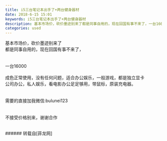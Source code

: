 ```yaml
---
title: i5三台笔记本出手了+两台健身器材
date: 2018-6-15 15:01
keywords: i5三台笔记本出手了+两台健身器材
description: 基本市场价，砍价墨迹别来了都是同事自用的，现在回国有事不来了，一台16000成色正常使用，没有任何问题，适合办公娱乐，一般游戏，都是独立显卡公司办公，私人娱乐，看电影办公足足够用，带鼠标，原装充电器。需要的直接加我微信:bulunei123不接受价格别来，谢谢合作
categories: used
---
```

<td class="t_f" id="postmessage_1422936">

基本市场价，砍价墨迹别来了<br/>
都是同事自用的，现在回国有事不来了，<br/>
<br/>
<br/>
一台16000<br/>
<br/>
成色正常使用，没有任何问题，适合办公娱乐，一般游戏，都是独立显卡<br/>
公司办公，私人娱乐，看电影办公足足够用，带鼠标，原装充电器。<br/>
<br/>
<br/>
<img alt="" border="0" class="zoom" data-cf-modified-6b9dc6a070532bc3c21b1dba-="" file="http://www.flw.ph//mobcent//app/data/phiz/default/07.png" id="aimg_K94yA" lazyloadthumb="1" onclick="" onmouseover="" src="http://www.flw.ph//mobcent//app/data/phiz/default/07.png"/>需要的直接加我微信:bulunei123<br/>
<br/>
<br/>
不接受价格别来，谢谢合作<br/>
<br/>
<img alt="" border="0" class="zoom" data-cf-modified-6b9dc6a070532bc3c21b1dba-="" file="http://www.flw.ph/data/appbyme/upload/image/201806/15/8ltE2aGL20TU.jpg" id="aimg_a2XdF" lazyloadthumb="1" onclick="" onmouseover="" src="http://www.flw.ph/data/appbyme/upload/image/201806/15/8ltE2aGL20TU.jpg"/><br/>
<img alt="" border="0" class="zoom" data-cf-modified-6b9dc6a070532bc3c21b1dba-="" file="http://www.flw.ph/data/appbyme/upload/image/201806/15/RJDPLZ9aRERP.jpg" id="aimg_TB0KS" lazyloadthumb="1" onclick="" onmouseover="" src="http://www.flw.ph/data/appbyme/upload/image/201806/15/RJDPLZ9aRERP.jpg"/><br/>
<img alt="" border="0" class="zoom" data-cf-modified-6b9dc6a070532bc3c21b1dba-="" file="http://www.flw.ph/data/appbyme/upload/image/201806/15/1MZFb3LYvFQc.jpg" id="aimg_Rl9aX" lazyloadthumb="1" onclick="" onmouseover="" src="http://www.flw.ph/data/appbyme/upload/image/201806/15/1MZFb3LYvFQc.jpg"/><br/>
<img alt="" border="0" class="zoom" data-cf-modified-6b9dc6a070532bc3c21b1dba-="" file="http://www.flw.ph/data/appbyme/upload/image/201806/15/z6cOfoPLOjZI.jpg" id="aimg_Qv97D" lazyloadthumb="1" onclick="" onmouseover="" src="http://www.flw.ph/data/appbyme/upload/image/201806/15/z6cOfoPLOjZI.jpg"/><br/>
<img alt="" border="0" class="zoom" data-cf-modified-6b9dc6a070532bc3c21b1dba-="" file="http://www.flw.ph/data/appbyme/upload/image/201806/15/13HeEgyOYIEB.jpg" id="aimg_m3dAa" lazyloadthumb="1" onclick="" onmouseover="" src="http://www.flw.ph/data/appbyme/upload/image/201806/15/13HeEgyOYIEB.jpg"/><br/>
<img alt="" border="0" class="zoom" data-cf-modified-6b9dc6a070532bc3c21b1dba-="" file="http://www.flw.ph/data/appbyme/upload/image/201806/15/yKDpUbXNH2s5.jpg" id="aimg_oWMzA" lazyloadthumb="1" onclick="" onmouseover="" src="http://www.flw.ph/data/appbyme/upload/image/201806/15/yKDpUbXNH2s5.jpg"/><br/>
<img alt="" border="0" class="zoom" data-cf-modified-6b9dc6a070532bc3c21b1dba-="" file="http://www.flw.ph/data/appbyme/upload/image/201806/15/mTK1fxNGpdsC.jpg" id="aimg_FUU3b" lazyloadthumb="1" onclick="" onmouseover="" src="http://www.flw.ph/data/appbyme/upload/image/201806/15/mTK1fxNGpdsC.jpg"/><br/>
<img alt="" border="0" class="zoom" data-cf-modified-6b9dc6a070532bc3c21b1dba-="" file="http://www.flw.ph/data/appbyme/upload/image/201806/15/0NXsQIwKb0TV.jpg" id="aimg_m6PuE" lazyloadthumb="1" onclick="" onmouseover="" src="http://www.flw.ph/data/appbyme/upload/image/201806/15/0NXsQIwKb0TV.jpg"/><br/>
<img alt="" border="0" class="zoom" data-cf-modified-6b9dc6a070532bc3c21b1dba-="" file="http://www.flw.ph/data/appbyme/upload/image/201806/15/3i6UJIh5A334.jpg" id="aimg_l40Lj" lazyloadthumb="1" onclick="" onmouseover="" src="http://www.flw.ph/data/appbyme/upload/image/201806/15/3i6UJIh5A334.jpg"/><br/>
<img alt="" border="0" class="zoom" data-cf-modified-6b9dc6a070532bc3c21b1dba-="" file="http://www.flw.ph/data/appbyme/upload/image/201806/15/KzINXGsqR1OH.jpg" id="aimg_T5hA7" lazyloadthumb="1" onclick="" onmouseover="" src="http://www.flw.ph/data/appbyme/upload/image/201806/15/KzINXGsqR1OH.jpg"/><br/>
<img alt="" border="0" class="zoom" data-cf-modified-6b9dc6a070532bc3c21b1dba-="" file="http://www.flw.ph/data/appbyme/upload/image/201806/15/UDNljVYG2dBM.jpg" id="aimg_e1caV" lazyloadthumb="1" onclick="" onmouseover="" src="http://www.flw.ph/data/appbyme/upload/image/201806/15/UDNljVYG2dBM.jpg"/><br/>
</td>
###### 转载自[菲龙网]